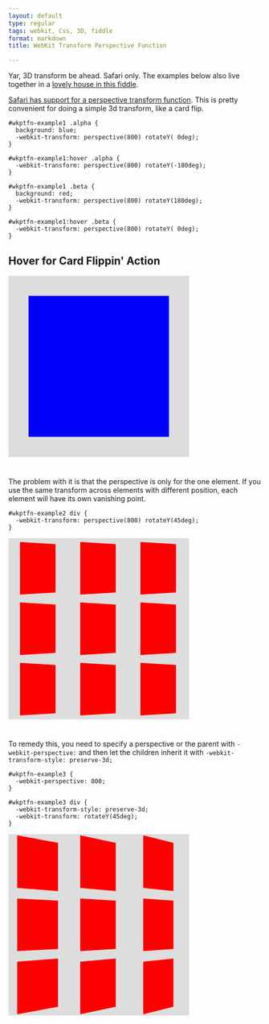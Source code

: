```yaml
---
layout: default
type: regular
tags: webkit, Css, 3D, fiddle
format: markdown
title: WebKit Transform Perspective Function

---
```

<style media="screen">.wkptfn-container {  width: 360px;  height: 360px;  background: #DDD;  margin-bottom: 40px;}#wkptfn-example1 {  position: relative;}#wkptfn-example1 div {  position: absolute;  width: 280px;  height: 280px;  margin: 40px;  -webkit-transition: -webkit-transform 1s;  -webkit-backface-visibility: hidden;}#wkptfn-example1:hover {  background: #EE8;}#wkptfn-example1 .alpha {  background: blue;  -webkit-transform: perspective(800) rotateY( 0deg);}#wkptfn-example1:hover .alpha {  -webkit-transform: perspective(800) rotateY(-180deg);      }#wkptfn-example1 .beta {  background: red;  -webkit-transform: perspective(800) rotateY(180deg);}#wkptfn-example1:hover .beta {  -webkit-transform: perspective(800) rotateY( 0deg);}#wkptfn-example2 {  width: 360px;  height: 360px;  background: #DDD;  margin-bottom: 40px;}#wkptfn-example2 div,#wkptfn-example3 div {  width: 100px;  height: 100px;  float: left;  background: red;  margin: 10px;}#wkptfn-example2 div {  -webkit-transform: perspective(800) rotateY(45deg);}#wkptfn-example3 {  -webkit-perspective: 800;}#wkptfn-example3 div {  -webkit-transform-style: preserve-3d;  -webkit-transform: rotateY(45deg);}</style>

Yar, 3D transform be ahead. Safari only. The examples below also live together in a [lovely house in this fiddle](http://jsfiddle.net/desandro/gU7X4/).

[Safari has support for a perspective transform function](http://developer.apple.com/library/safari/#documentation/AppleApplications/Reference/SafariCSSRef/Articles/Functions.html#//apple_ref/doc/uid/TP40007955-SW2). This is pretty convenient for doing a simple 3d transform, like a card flip.

    #wkptfn-example1 .alpha {
      background: blue;
      -webkit-transform: perspective(800) rotateY( 0deg);
    }

    #wkptfn-example1:hover .alpha {
      -webkit-transform: perspective(800) rotateY(-180deg);      
    }

    #wkptfn-example1 .beta {
      background: red;
      -webkit-transform: perspective(800) rotateY(180deg);
    }

    #wkptfn-example1:hover .beta {
      -webkit-transform: perspective(800) rotateY( 0deg);
    }

## Hover for Card Flippin' Action

<div id="wkptfn-example1" class="wkptfn-container">
  <div class="alpha"> </div>
  <div class="beta"> </div>
</div>

The problem with it is that the perspective is only for the one element. If you use the same transform across elements with different position, each element will have its own vanishing point.

    #wkptfn-example2 div {
      -webkit-transform: perspective(800) rotateY(45deg);
    }

<div id="wkptfn-example2" class="wkptfn-container">
  <div> </div>
  <div> </div>
  <div> </div>
  <div> </div>
  <div> </div>
  <div> </div>
  <div> </div>
  <div> </div>
  <div> </div>
</div>

To remedy this, you need to specify a perspective or the parent with `-webkit-perspective:` and then let the children inherit it with `-webkit-transform-style: preserve-3d;`

    #wkptfn-example3 {
      -webkit-perspective: 800;
    }

    #wkptfn-example3 div {
      -webkit-transform-style: preserve-3d;
      -webkit-transform: rotateY(45deg);
    }

<div id="wkptfn-example3" class="wkptfn-container">
  <div> </div>
  <div> </div>
  <div> </div>
  <div> </div>
  <div> </div>
  <div> </div>
  <div> </div>
  <div> </div>
  <div> </div>
</div>